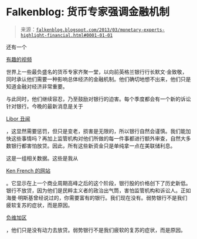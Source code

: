 <!--yml

类别：未分类

日期：2024-05-12 20:07:07

-->

# Falkenblog: 货币专家强调金融机制

> 来源：[`falkenblog.blogspot.com/2013/03/monetary-experts-highlight-financial.html#0001-01-01`](http://falkenblog.blogspot.com/2013/03/monetary-experts-highlight-financial.html#0001-01-01)

还有一个

[有趣的视频](http://www.bloomberg.com/video/bernanke-doesn-t-see-beggar-thy-neighbor-policies-ONeX8ABcQz2po8ueJfp52Q.html)

世界上一些最负盛名的货币专家齐聚一堂，以向前英格兰银行行长默文·金致敬，同时承认他们需要一种影响总体经济的金融机制。他们确切地想不出来，他们只是知道金融对经济非常重要。

与此同时，他们继续容忍，乃至鼓励对银行的迫害。每个季度都会有一个新的诉讼针对银行。今晚的最新消息是关于

[Libor 丑闻](http://online.wsj.com/article/SB10001424127887324789504578384382464803140.html?mod=WSJ_hpp_LEFTTopStories)

，这显然需要惩罚，但只是变老，损害是无限的，所以银行自然会谨慎。我们能加快这些事情吗？再加上监管机构对他们所做的每一件事都进行额外审查，自然大多数银行都害怕放贷。因此，所有这些新资金只是单纯拿一点在美联储利息。

这是一组相关数据。这些是我从

[Ken French 的网站](http://mba.tuck.dartmouth.edu/pages/faculty/ken.french/data_library.html)

。它显示在上一个商业周期高峰之后的这个阶段，银行股的价格创下了历史新低。银行不放贷，因为他们是民粹主义者的政治出气筒，害怕监管机构和诉讼人。正如海曼·明斯基曾经说过的，你需要富有的银行。我们现在没有。弱势银行不是我们疲软复苏的症状，而是原因。

[负维加区](http://falkenblog.blogspot.com/2012/09/banks-still-in-negative-vega-zone.html)

，他们只是没有动力去放贷。弱势银行不是我们疲软的复苏的症状，而是原因。
